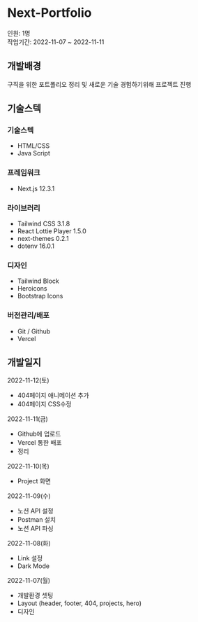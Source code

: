 # **Next-Portfolio**
인원: 1명   
작업기간: 2022-11-07 ~ 2022-11-11

## **개발배경**
구직을 위한 포트폴리오 정리 및 새로운 기술 경험하기위해 프로젝트 진행

## **기술스텍**
### 기술스텍
- HTML/CSS
- Java Script

### 프레임워크
- Next.js 12.3.1

### 라이브러리
- Tailwind CSS 3.1.8
- React Lottie Player 1.5.0
- next-themes 0.2.1
- dotenv 16.0.1

### 디자인 
- Tailwind Block 
- Heroicons
- Bootstrap Icons

### 버전관리/배포
- Git / Github
- Vercel

## **개발일지**
2022-11-12(토)
- 404페이지 애니메이션 추가
- 404페이지 CSS수정
   
2022-11-11(금)
- Github에 업로드
- Vercel 통한 배포
- 정리
   
2022-11-10(목)
- Project 화면
   
2022-11-09(수)
- 노션 API 설정
- Postman 설치
- 노션 API 파싱
   
2022-11-08(화)
- Link 설정
- Dark Mode
   
2022-11-07(월)
- 개발환경 셋팅
- Layout (header, footer, 404, projects, hero)
- 디자인